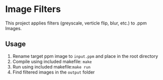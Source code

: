 # Image Filters

This project applies filters (greyscale, verticle flip, blur, etc.) to .ppm Images.



## Usage

1. Rename target ppm image to `input.ppm` and place in the root directory
2. Compile using included makefile: `make` 
3. Run using included makefile:`make run`
4. Find filtered images in the `output` folder

